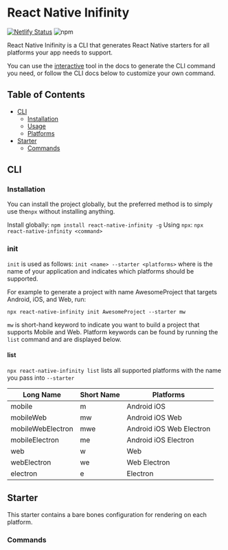 # React Native Inifinity
[![Netlify Status](https://api.netlify.com/api/v1/badges/671f47a2-1863-4a7e-aaea-d07e8907d816/deploy-status)](https://app.netlify.com/sites/silly-sinoussi-9c57cb/deploys) ![npm](https://img.shields.io/npm/v/react-native-infinity)

React Native Inifinity is a CLI that generates React Native starters for all platforms your app needs to support.

You can use the [interactive](https://www.reactnativeinfinity.com/) tool in the docs to generate the CLI command you need, or follow the CLI docs below to customize your own command. 

## Table of Contents

- [CLI](#cli)
  - [Installation](#installation)
  - [Usage](#usage)
  - [Platforms](#platforms)
- [Starter](#starter)
  - [Commands](#commands)


## CLI

### Installation 

You can install the project globally, but the preferred method is to simply use the`npx` without installing anything.

Install globally: `npm install react-native-infinity -g`
Using `npx`: `npx react-native-infinity <command>`

### init

`init` is used as follows: `init <name> --starter <platforms>` where <name> is the name of your application and <platforms> indicates which platforms should be supported.

For example to generate a project with name AwesomeProject that targets Android, iOS, and Web, run:

```
npx react-native-infinity init AwesomeProject --starter mw
```
`mw` is short-hand keyword to indicate you want to build a project that supports Mobile and Web. Platform keywords can be found by running the `list` command and are displayed below.

#### list 

`npx react-native-infinity list` lists all supported platforms with the name you pass into `--starter`

| Long Name         | Short Name | Platforms                |
|-------------------|------------|--------------------------|
| mobile            | m          | Android iOS              |
| mobileWeb         | mw         | Android iOS Web          |
| mobileWebElectron | mwe        | Android iOS Web Electron |
| mobileElectron    | me         | Android iOS Electron     |
| web               | w          | Web                      |
| webElectron       | we         | Web Electron             |
| electron          | e          | Electron                 |


## Starter
This starter contains a bare bones configuration for rendering on each platform.

### Commands

